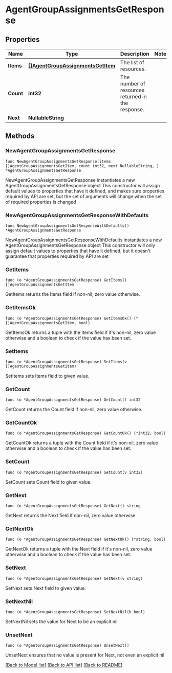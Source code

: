 # AgentGroupAssignmentsGetResponse

## Properties

Name | Type | Description | Notes
------------ | ------------- | ------------- | -------------
**Items** | [**[]AgentGroupAssignmentsGetItem**](AgentGroupAssignmentsGetItem.md) | The list of resources. | 
**Count** | **int32** | The number of resources returned in the response. | 
**Next** | **NullableString** |  | 

## Methods

### NewAgentGroupAssignmentsGetResponse

`func NewAgentGroupAssignmentsGetResponse(items []AgentGroupAssignmentsGetItem, count int32, next NullableString, ) *AgentGroupAssignmentsGetResponse`

NewAgentGroupAssignmentsGetResponse instantiates a new AgentGroupAssignmentsGetResponse object
This constructor will assign default values to properties that have it defined,
and makes sure properties required by API are set, but the set of arguments
will change when the set of required properties is changed

### NewAgentGroupAssignmentsGetResponseWithDefaults

`func NewAgentGroupAssignmentsGetResponseWithDefaults() *AgentGroupAssignmentsGetResponse`

NewAgentGroupAssignmentsGetResponseWithDefaults instantiates a new AgentGroupAssignmentsGetResponse object
This constructor will only assign default values to properties that have it defined,
but it doesn't guarantee that properties required by API are set

### GetItems

`func (o *AgentGroupAssignmentsGetResponse) GetItems() []AgentGroupAssignmentsGetItem`

GetItems returns the Items field if non-nil, zero value otherwise.

### GetItemsOk

`func (o *AgentGroupAssignmentsGetResponse) GetItemsOk() (*[]AgentGroupAssignmentsGetItem, bool)`

GetItemsOk returns a tuple with the Items field if it's non-nil, zero value otherwise
and a boolean to check if the value has been set.

### SetItems

`func (o *AgentGroupAssignmentsGetResponse) SetItems(v []AgentGroupAssignmentsGetItem)`

SetItems sets Items field to given value.


### GetCount

`func (o *AgentGroupAssignmentsGetResponse) GetCount() int32`

GetCount returns the Count field if non-nil, zero value otherwise.

### GetCountOk

`func (o *AgentGroupAssignmentsGetResponse) GetCountOk() (*int32, bool)`

GetCountOk returns a tuple with the Count field if it's non-nil, zero value otherwise
and a boolean to check if the value has been set.

### SetCount

`func (o *AgentGroupAssignmentsGetResponse) SetCount(v int32)`

SetCount sets Count field to given value.


### GetNext

`func (o *AgentGroupAssignmentsGetResponse) GetNext() string`

GetNext returns the Next field if non-nil, zero value otherwise.

### GetNextOk

`func (o *AgentGroupAssignmentsGetResponse) GetNextOk() (*string, bool)`

GetNextOk returns a tuple with the Next field if it's non-nil, zero value otherwise
and a boolean to check if the value has been set.

### SetNext

`func (o *AgentGroupAssignmentsGetResponse) SetNext(v string)`

SetNext sets Next field to given value.


### SetNextNil

`func (o *AgentGroupAssignmentsGetResponse) SetNextNil(b bool)`

 SetNextNil sets the value for Next to be an explicit nil

### UnsetNext
`func (o *AgentGroupAssignmentsGetResponse) UnsetNext()`

UnsetNext ensures that no value is present for Next, not even an explicit nil

[[Back to Model list]](../README.md#documentation-for-models) [[Back to API list]](../README.md#documentation-for-api-endpoints) [[Back to README]](../README.md)


